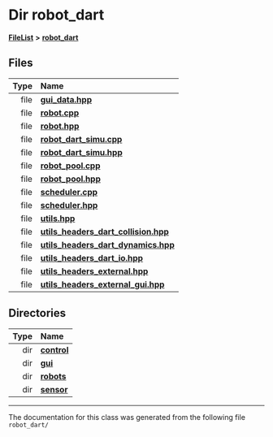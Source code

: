 

# Dir robot\_dart



[**FileList**](files.md) **>** [**robot\_dart**](dir_166284c5f0440000a6384365f2a45567.md)












## Files

| Type | Name |
| ---: | :--- |
| file | [**gui\_data.hpp**](gui__data_8hpp.md) <br> |
| file | [**robot.cpp**](robot_8cpp.md) <br> |
| file | [**robot.hpp**](robot_8hpp.md) <br> |
| file | [**robot\_dart\_simu.cpp**](robot__dart__simu_8cpp.md) <br> |
| file | [**robot\_dart\_simu.hpp**](robot__dart__simu_8hpp.md) <br> |
| file | [**robot\_pool.cpp**](robot__pool_8cpp.md) <br> |
| file | [**robot\_pool.hpp**](robot__pool_8hpp.md) <br> |
| file | [**scheduler.cpp**](scheduler_8cpp.md) <br> |
| file | [**scheduler.hpp**](scheduler_8hpp.md) <br> |
| file | [**utils.hpp**](utils_8hpp.md) <br> |
| file | [**utils\_headers\_dart\_collision.hpp**](utils__headers__dart__collision_8hpp.md) <br> |
| file | [**utils\_headers\_dart\_dynamics.hpp**](utils__headers__dart__dynamics_8hpp.md) <br> |
| file | [**utils\_headers\_dart\_io.hpp**](utils__headers__dart__io_8hpp.md) <br> |
| file | [**utils\_headers\_external.hpp**](utils__headers__external_8hpp.md) <br> |
| file | [**utils\_headers\_external\_gui.hpp**](utils__headers__external__gui_8hpp.md) <br> |


## Directories

| Type | Name |
| ---: | :--- |
| dir | [**control**](dir_1a1ccbdd0954eb7721b1a771872472c9.md) <br> |
| dir | [**gui**](dir_6a9d4b7ec29c938d1d9a486c655cfc8a.md) <br> |
| dir | [**robots**](dir_087fbdcd93b501a5d3f98df93e9f8cc4.md) <br> |
| dir | [**sensor**](dir_d1adb19f0b40b70b30ee0daf1901679b.md) <br> |

























































------------------------------
The documentation for this class was generated from the following file `robot_dart/`

